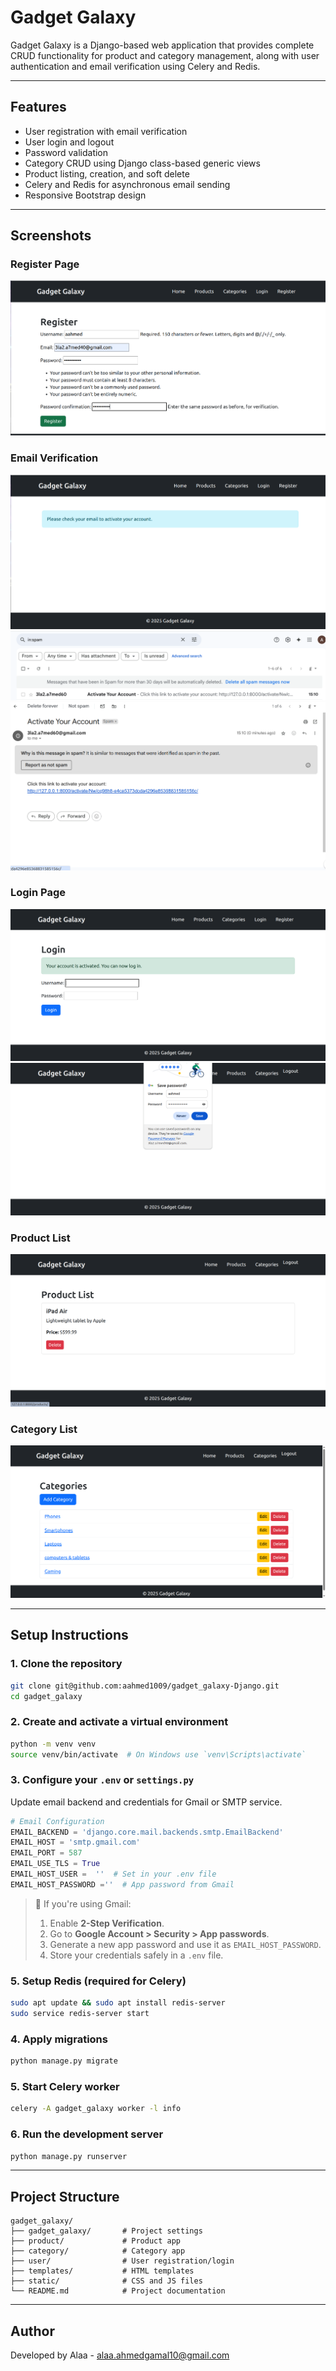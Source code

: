 # Gadget Galaxy

Gadget Galaxy is a Django-based web application that provides complete CRUD functionality for product and category management, along with user authentication and email verification using Celery and Redis.

---

## Features

* User registration with email verification
* User login and logout
* Password validation
* Category CRUD using Django class-based generic views
* Product listing, creation, and soft delete
* Celery and Redis for asynchronous email sending
* Responsive Bootstrap design

---

## Screenshots

### Register Page

![Register](screenshots/register.png)

### Email Verification

![Email](screenshots/activation_email.png)
![Email](screenshots/activation_email2.png)
![Email](screenshots/activation_email3.png)

### Login Page

![Login](screenshots/login.png)
![Login](screenshots/login2.png)

### Product List

![Products](screenshots/product_list.png)

### Category List

![Categories](screenshots/category_list.png)

---

## Setup Instructions

### 1. Clone the repository

```bash
git clone git@github.com:aahmed1009/gadget_galaxy-Django.git
cd gadget_galaxy
```

### 2. Create and activate a virtual environment

```bash
python -m venv venv
source venv/bin/activate  # On Windows use `venv\Scripts\activate`
```



### 3. Configure your `.env` or `settings.py`

Update email backend and credentials for Gmail or SMTP service.
```python
# Email Configuration
EMAIL_BACKEND = 'django.core.mail.backends.smtp.EmailBackend'
EMAIL_HOST = 'smtp.gmail.com'
EMAIL_PORT = 587
EMAIL_USE_TLS = True
EMAIL_HOST_USER =  ''  # Set in your .env file
EMAIL_HOST_PASSWORD =''  # App password from Gmail
```

> 📧 If you're using Gmail:
>
> 1. Enable **2-Step Verification**.
> 2. Go to **Google Account > Security > App passwords**.
> 3. Generate a new app password and use it as `EMAIL_HOST_PASSWORD`.
> 4. Store your credentials safely in a `.env` file.
### 5. Setup Redis (required for Celery)

```bash
sudo apt update && sudo apt install redis-server
sudo service redis-server start
```

### 4. Apply migrations

```bash
python manage.py migrate
```

### 5. Start Celery worker

```bash
celery -A gadget_galaxy worker -l info
```

### 6. Run the development server

```bash
python manage.py runserver
```

---

## Project Structure

```
gadget_galaxy/
├── gadget_galaxy/       # Project settings
├── product/             # Product app
├── category/            # Category app
├── user/                # User registration/login
├── templates/           # HTML templates
├── static/              # CSS and JS files
└── README.md            # Project documentation
```

---

## Author

Developed by Alaa - [alaa.ahmedgamal10@gmail.com](mailto:alaa.ahmedgamal10@gmail.com)

